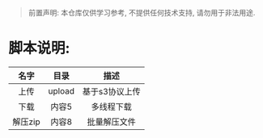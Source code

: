 >  前置声明: 本仓库仅供学习参考, 不提供任何技术支持, 请勿用于非法用途.

# 脚本说明:

|  名字  |  目录  |  描述  |
|:-------:|:-------:|:-------:|
|  上传     |   upload  | 基于s3协议上传  |
|  下载     |  内容5  |  多线程下载  |
|  解压zip  |  内容8  |  批量解压文件  |

